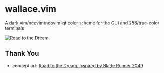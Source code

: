 # wallace.vim

A dark vim/neovim/neovim-qt color scheme for the GUI and 256/true-color terminals

![Road to the Dream](https://pre00.deviantart.net/2d53/th/pre/f/2017/297/9/c/aleksey_zhukov_blade_runner_2017_by_1eurasier-dbrknps.jpg?width=50%)



## Thank You

- concept art: [Road to the Dream, Inspired by Blade Runner 2049](https://1eurasier.deviantart.com/art/Road-to-the-Dream-711441424)

